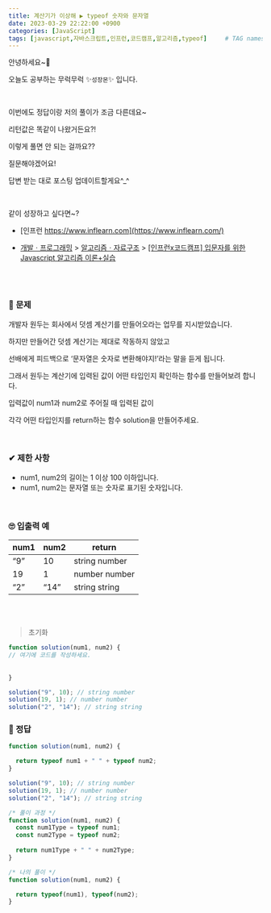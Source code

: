 ```yaml
---
title: 계산기가 이상해 ▶ typeof 숫자와 문자열
date: 2023-03-29 22:22:00 +0900
categories: [JavaScript]
tags: [javascript,자바스크립트,인프런,코드캠프,알고리즘,typeof]     # TAG names should always be lowercase
---
```


안녕하세요~👋

오늘도 공부하는 무럭무럭 ✨`성장몬`✨ 입니다. 

<br>

이번에도 정답이랑 저의 풀이가 조금 다른데요~

리턴값은 똑같이 나왔거든요?!

이렇게 풀면 안 되는 걸까요??

질문해야겠어요!

답변 받는 대로 포스팅 업데이트할게요^_^

<br>

같이 성장하고 싶다면~?

+ [인프런 https://www.inflearn.com](https://www.inflearn.com/)

+ [개발ㆍ프로그래밍](https://www.inflearn.com/courses/it-programming) > [알고리즘ㆍ자료구조](https://www.inflearn.com/courses/it-programming/algorithm) > [[인프런x코드캠프] 입문자를 위한 Javascript 알고리즘 이론+실습](https://inf.run/eFWF)

<br>

<br>

### 📝 **문제**

개발자 원두는 회사에서 덧셈 계산기를 만들어오라는 업무를 지시받았습니다.

하지만 만들어간 덧셈 계산기는 제대로 작동하지 않았고

선배에게 피드백으로 ‘문자열은 숫자로 변환해야지!’라는 말을 듣게 됩니다.

그래서 원두는 계산기에 입력된 값이 어떤 타입인지 확인하는 함수를 만들어보려 합니다.

입력값이 num1과 num2로 주어질 때 입력된 값이

각각 어떤 타입인지를 return하는 함수 solution을 만들어주세요.

<br>

### ✔ **제한 사항**

- num1, num2의 길이는 1 이상 100 이하입니다.
- num1, num2는 문자열 또는 숫자로 표기된 숫자입니다.

<br>

### 🙄 **입출력 예**

| num1 | num2 | return        |
| ---- | ---- | ------------- |
| “9”  | 10   | string number |
| 19   | 1    | number number |
| “2”  | “14” | string string |

<br>

<br>

> 초기화

```javascript
function solution(num1, num2) {
// 여기에 코드를 작성하세요.
	
	
}

solution("9", 10); // string number
solution(19, 1); // number number
solution("2", "14"); // string string
```

### 💖 정답

```javascript
function solution(num1, num2) {

  return typeof num1 + " " + typeof num2;
}

solution("9", 10); // string number
solution(19, 1); // number number
solution("2", "14"); // string string
```

```javascript
/* 풀이 과정 */
function solution(num1, num2) {
  const num1Type = typeof num1;
  const num2Type = typeof num2;
  
  return num1Type + " " + num2Type;
}

/* 나의 풀이 */
function solution(num1, num2) {

  return typeof(num1), typeof(num2);
}
```

<br>

<br>

<br>